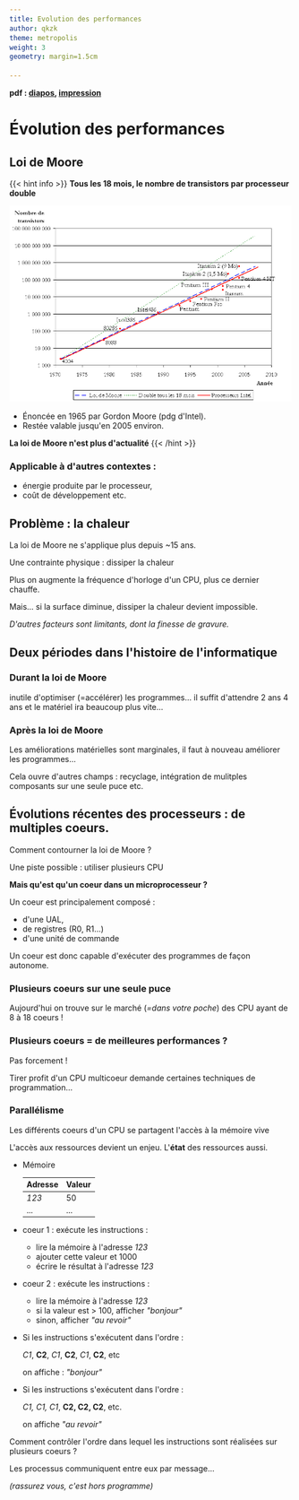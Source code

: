 ```yaml
---
title: Evolution des performances
author: qkzk
theme: metropolis
weight: 3
geometry: margin=1.5cm

---
```


**pdf : [diapos](./3_performances-Beamer.pdf), [impression](./3_performances-Article.pdf)**


# Évolution des performances

## Loi de Moore

{{< hint info >}}
**Tous les 18 mois, le nombre de transistors par processeur double**

![loi de moore](../img/Loi_de_Moore.png)

* Énoncée en 1965 par Gordon Moore (pdg d'Intel).
* Restée valable jusqu'en 2005 environ.

**La loi de Moore n'est plus d'actualité**
{{< /hint >}}

### Applicable à d'autres contextes :

* énergie produite par le processeur,
* coût de développement etc.

## Problème : la chaleur


La loi de Moore ne s'applique plus depuis ~15 ans.

Une contrainte physique : dissiper la chaleur

Plus on augmente la fréquence d'horloge d'un CPU, plus ce dernier chauffe.

Mais... si la surface diminue, dissiper la chaleur devient impossible.

_D'autres facteurs sont limitants, dont la finesse de gravure._


## Deux périodes dans l'histoire de l'informatique

### Durant la loi de Moore 

inutile d'optimiser (=accélérer) les programmes... il suffit d'attendre 2 ans 
4 ans et le matériel ira beaucoup plus vite...

### Après la loi de Moore

Les améliorations matérielles sont marginales, il faut à nouveau améliorer les programmes... 

Cela ouvre d'autres champs : recyclage, intégration de mulitples composants sur une seule puce etc.

## Évolutions récentes des processeurs : de multiples coeurs.

Comment contourner la loi de Moore ?

Une piste possible : utiliser plusieurs CPU

**Mais qu'est qu'un coeur dans un microprocesseur ?**

Un coeur est principalement composé :

* d'une UAL,
* de registres (R0, R1...)
* d'une unité de commande

Un coeur est donc capable d'exécuter des programmes de façon autonome.

### Plusieurs coeurs sur une seule puce


Aujourd'hui on trouve sur le marché (_=dans votre poche_) des CPU ayant de 8 à 18 coeurs !



### Plusieurs coeurs = de meilleures performances ?

Pas forcement !

Tirer profit d'un CPU multicoeur demande certaines techniques de programmation...

### Parallélisme

Les  différents coeurs d'un CPU se partagent l'accès à la mémoire vive

L'accès aux ressources devient un enjeu. L'**état** des ressources aussi.


* Mémoire 

    | Adresse | Valeur |
    |---------|--------|
    | _123_   | 50     |
    | ...     | ...    |

* coeur 1 : exécute les instructions :

  * lire la mémoire à l'adresse _123_
  * ajouter cette valeur et 1000
  * écrire le résultat à l'adresse _123_

* coeur 2 : exécute les instructions :

  * lire la mémoire à l'adresse _123_
  * si la valeur est > 100, afficher _"bonjour"_
  * sinon, afficher _"au revoir"_


* Si les instructions s'exécutent dans l'ordre :

    _C1_, **C2**, _C1_, **C2**, _C1_, **C2**, etc 

    on affiche : _"bonjour"_

* Si les instructions s'exécutent dans l'ordre :

    _C1, C1, C1_, **C2, C2, C2**, etc. 

    on affiche _"au revoir"_



Comment contrôler l'ordre dans lequel les instructions sont réalisées sur
plusieurs coeurs ?

Les processus communiquent entre eux par message...

_(rassurez vous, c'est hors programme)_
